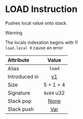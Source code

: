 # LOAD Instruction
Pushes local value onto stack.

> [!WARNING]  
> The locals indexation begins with 1!  
> `load.local 0` cause an error

Attribute|Value
:-|:-:
Alias | `load`
Introduced in | [v1](/v1)
Size | 5 = 1 + 4
Signature | `0x04` u32
Stack pop | [None](/STACK_BEHAVIOUR.md#None)
Stack push| [Var](/STACK_BEHAVIOUR.md#MoveVar)